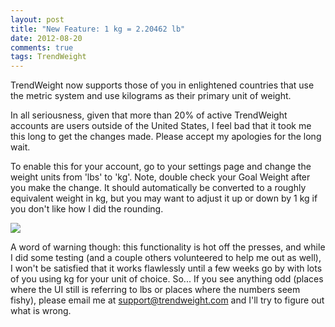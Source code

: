 ```yaml
---
layout: post
title: "New Feature: 1 kg = 2.20462 lb"
date: 2012-08-20
comments: true
tags: TrendWeight
---
```


TrendWeight now supports those of you in enlightened countries that use the metric system and use kilograms as their primary unit of weight.

In all seriousness, given that more than 20% of active TrendWeight accounts are users outside of the United States, I feel bad that it took me this long to get the changes made.  Please accept my apologies for the long wait.

To enable this for your account, go to your settings page and change the weight units from 'lbs' to 'kg'.  Note, double check your Goal Weight after you make the change.  It should automatically be converted to a roughly equivalent weight in kg, but you may want to adjust it up or down by 1 kg if you don't like how I did the rounding.

<img class="fancybox" src="/stuff/trendweight-metric.png" />

A word of warning though: this functionality is hot off the presses, and while I did some testing (and a couple others volunteered to help me out as well), I won't be satisfied that it works flawlessly until a few weeks go by with lots of you using kg for your unit of choice.  So...  If you see anything odd (places where the UI still is referring to lbs or places where the numbers seem fishy), please email me at support@trendweight.com and I'll try to figure out what is wrong.
